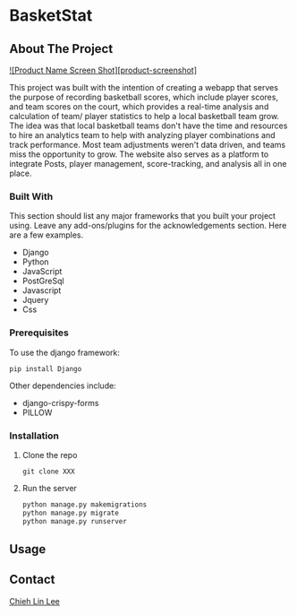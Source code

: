 # BasketStat


## About The Project
<!-- project screen shot -->
[![Product Name Screen Shot][product-screenshot]](https://example.com)

This project was built with the intention of creating a webapp that serves the purpose of recording basketball scores, which include
player scores, and team scores on the court, which provides a real-time analysis and calculation of team/ player statistics to help 
a local basketball team grow. The idea was that local basketball teams don't have the time and resources to hire an analytics team
to help with analyzing player combinations and track performance. Most team adjustments weren't data driven, and teams miss the 
opportunity to grow. The website also serves as a platform to integrate Posts, player management, score-tracking, and analysis all 
in one place.


### Built With

This section should list any major frameworks that you built your project using. Leave any add-ons/plugins for the acknowledgements section. Here are a few examples.
* Django
* Python 
* JavaScript
* PostGreSql
* Javascript
* Jquery
* Css


### Prerequisites
To use the django framework:
```
pip install Django
```
Other dependencies include:
- django-crispy-forms
- PILLOW


### Installation

1. Clone the repo
   ```
   git clone XXX
   ```
2. Run the server
   ```python
   python manage.py makemigrations
   python manage.py migrate
   python manage.py runserver
   ```



## Usage
<!-- Put some photos here -->






## Contact
[Chieh Lin Lee](chiehlinleee@gmail.com)


